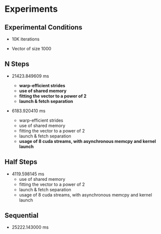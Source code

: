 Experiments
===


Experimental Conditions
---

- 10K iterations

- Vector of size 1000


N Steps
---

- 21423.849609 ms
	- **warp-efficient strides**
	- **use of shared memory**
	- **fitting the vector to a power of 2**
	- **launch & fetch separation**


- 6183.920410 ms
	- warp-efficient strides
	- use of shared memory
	- fitting the vector to a power of 2
	- launch & fetch separation
	- **usage of 8 cuda streams, with asynchronous memcpy and kernel launch**
	

Half Steps
---

- 4119.598145 ms
	- use of shared memory
	- fitting the vector to a power of 2
	- launch & fetch separation
	- usage of 8 cuda streams, with asynchronous memcpy and kernel launch

Sequential
---

- 25222.143000 ms
